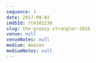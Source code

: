```yaml
---
sequence: 1
date: 2017-09-02
imdbId: tt4381236
slug: the-greasy-strangler-2016
venue: null
venueNotes: null
medium: Amazon
mediumNotes: null
---
```


